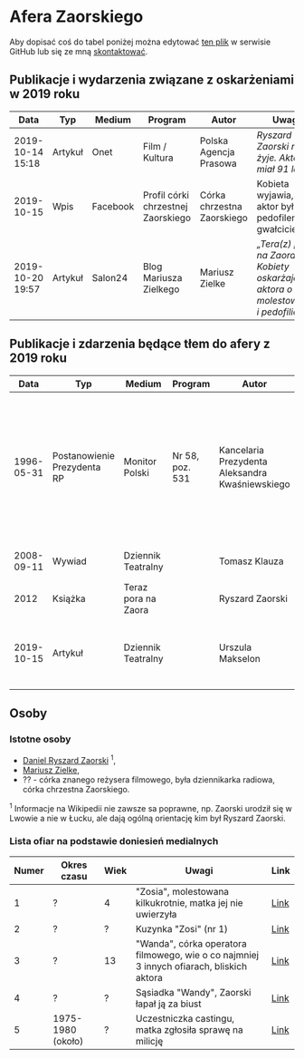 # Afera Zaorskiego

Aby dopisać coś do tabel poniżej można edytować [ten plik](https://github.com/gakowalski/Afera-Sadowskiego/blob/master/Zaorski.md) w serwisie GitHub lub się ze mną [skontaktować](https://www.grzegorzkowalski.pl/).

## Publikacje i wydarzenia związane z oskarżeniami w 2019 roku

Data|Typ|Medium|Program|Autor|Uwagi|Link
----|---|------|-------|-----|-----|----
2019-10-14 15:18|Artykuł|Onet|Film / Kultura|Polska Agencja Prasowa|*Ryszard Zaorski nie żyje. Aktor miał 91 lat* | [Link](https://kultura.onet.pl/film/wiadomosci/ryszard-zaorski-nie-zyje-aktor-mial-91-lat/5zyerf3)
2019-10-15|Wpis|Facebook|Profil córki chrzestnej Zaorskiego|Córka chrzestna Zaorskiego|Kobieta wyjawia, że aktor był pedofilem i gwałcicielem|
2019-10-20 19:57|Artykuł|Salon24|Blog Mariusza Zielkego|Mariusz Zielke|*„Tera(z) pora na Zaora”. Kobiety oskarżają aktora o molestowanie i pedofilię* |[Link](https://www.salon24.pl/u/zielke/994716,tera-z-pora-na-zaora-kobiety-oskarzaja-aktora-o-molestowanie-i-pedofilie?fbclid=IwAR2VBp0r5NudKG2DD1K_o-5ISYJx75KJ1E_8p62GcX06pJXJRZVVoeZE99o)

## Publikacje i zdarzenia będące tłem do afery z 2019 roku

Data|Typ|Medium|Program|Autor|Uwagi|Link
----|---|------|-------|-----|-----|----
1996-05-31|Postanowienie Prezydenta RP|Monitor Polski|Nr 58, poz. 531|Kancelaria Prezydenta Aleksandra Kwaśniewskiego|Nadanie Krzyża Oficerskiego Orderu Odrodzenia Polski dla Zaorskiego Daniela, syna Kazimierza, za wybitne zasługi dla kultury narodowej|[Link](http://monitorpolski.gov.pl/MP/1996/s/58/531/1)
2008-09-11|Wywiad|Dziennik Teatralny||Tomasz Klauza|Wywiad z Ryszardem Zaorskim|[Link](http://www.dziennikteatralny.pl/artykuly/zawsze-potrzebny-byl-teatr-dla-tej-drugiej-strony-dla-widza.html)
2012|Książka|Teraz pora na Zaora||Ryszard Zaorski||[Link](http://www.slaskwn.com.pl/sklep/teraz-pora-na-zaora)
2019-10-15|Artykuł|Dziennik Teatralny||Urszula Makselon|Przypomnienie treści artykułu z 2011-10-05 o Ryszardzie Zaorskim|[Link](http://www.dziennikteatralny.pl/artykuly/zmarl-ryszard-zaorski-1928-2019.html)

## Osoby

### Istotne osoby

* [Daniel Ryszard Zaorski](https://pl.wikipedia.org/wiki/Ryszard_Zaorski) <sup>1</sup>,
* [Mariusz Zielke](https://pl.wikipedia.org/wiki/Mariusz_Zielke),
* ?? - córka znanego reżysera filmowego, była dziennikarka radiowa, córka chrzestna Zaorskiego.

<sup>1</sup> Informacje na Wikipedii nie zawsze sa poprawne, np. Zaorski urodził się w Lwowie a nie w Łucku, ale dają ogólną orientację kim był Ryszard Zaorski.

### Lista ofiar na podstawie doniesień medialnych

Numer | Okres czasu | Wiek | Uwagi | Link
--- | --- | --- | --- | ---
1 | ? | 4 | "Zosia", molestowana kilkukrotnie, matka jej nie uwierzyła | [Link](https://www.salon24.pl/u/zielke/994716,tera-z-pora-na-zaora-kobiety-oskarzaja-aktora-o-molestowanie-i-pedofilie)
2 | ? | ? | Kuzynka "Zosi" (nr 1) | [Link](https://www.salon24.pl/u/zielke/994716,tera-z-pora-na-zaora-kobiety-oskarzaja-aktora-o-molestowanie-i-pedofilie)
3 | ? | 13 | "Wanda", córka operatora filmowego, wie o co najmniej 3 innych ofiarach, bliskich aktora|[Link](https://www.salon24.pl/u/zielke/994716,tera-z-pora-na-zaora-kobiety-oskarzaja-aktora-o-molestowanie-i-pedofilie)
4 | ? | ? | Sąsiadka "Wandy", Zaorski łapał ją za biust | [Link](https://www.salon24.pl/u/zielke/994716,tera-z-pora-na-zaora-kobiety-oskarzaja-aktora-o-molestowanie-i-pedofilie)
5 | 1975-1980 (około) | ? | Uczestniczka castingu, matka zgłosiła sprawę na milicję | [Link](https://www.salon24.pl/u/zielke/994716,tera-z-pora-na-zaora-kobiety-oskarzaja-aktora-o-molestowanie-i-pedofilie)
